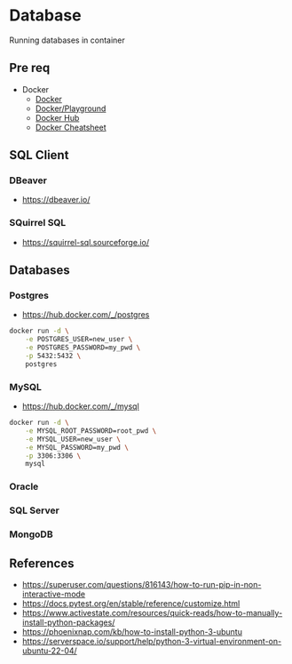 # Database

Running databases in container

## Pre req

- Docker
    - [Docker](https://www.docker.com/)
    - [Docker/Playground](https://labs.play-with-docker.com/)
    - [Docker Hub](https://hub.docker.com/)
    - [Docker Cheatsheet](https://docs.docker.com/get-started/docker_cheatsheet.pdf)

## SQL Client

### DBeaver

- https://dbeaver.io/

### SQuirrel SQL

- https://squirrel-sql.sourceforge.io/


## Databases

### Postgres

- https://hub.docker.com/_/postgres

```sh
docker run -d \
    -e POSTGRES_USER=new_user \
    -e POSTGRES_PASSWORD=my_pwd \
    -p 5432:5432 \
    postgres
```
### MySQL

- https://hub.docker.com/_/mysql

```sh
docker run -d \
    -e MYSQL_ROOT_PASSWORD=root_pwd \
    -e MYSQL_USER=new_user \
    -e MYSQL_PASSWORD=my_pwd \
    -p 3306:3306 \
    mysql
```

### Oracle



### SQL Server

### MongoDB

## References

- https://superuser.com/questions/816143/how-to-run-pip-in-non-interactive-mode
- https://docs.pytest.org/en/stable/reference/customize.html
- https://www.activestate.com/resources/quick-reads/how-to-manually-install-python-packages/
- https://phoenixnap.com/kb/how-to-install-python-3-ubuntu
- https://serverspace.io/support/help/python-3-virtual-environment-on-ubuntu-22-04/

